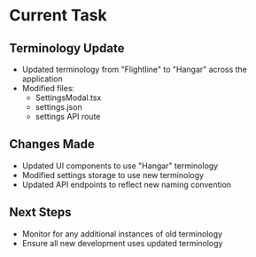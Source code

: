 # Current Task

## Terminology Update
- Updated terminology from "Flightline" to "Hangar" across the application
- Modified files:
  - SettingsModal.tsx
  - settings.json
  - settings API route

## Changes Made
- Updated UI components to use "Hangar" terminology
- Modified settings storage to use new terminology
- Updated API endpoints to reflect new naming convention

## Next Steps
- Monitor for any additional instances of old terminology
- Ensure all new development uses updated terminology
